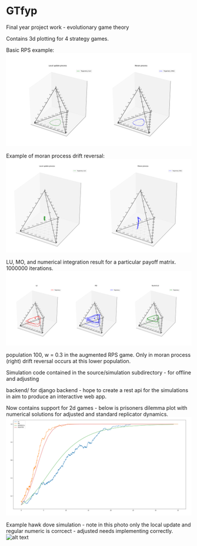 # GTfyp
Final year project work - evolutionary game theory 


Contains 3d plotting for 4 strategy games.

Basic RPS example: 
![alt text](source/simulation/images/rps.png)





Example of moran process drift reversal:
![alt text](source/simulation/images/moran-drift.png)


LU, MO, and numerical integration result for a particular payoff matrix. 1000000 iterations.
![alt text](source/simulation/images/image.png)


population 100, w = 0.3 in the augmented RPS game. Only in moran process (right) drift reversal occurs at this lower population.



Simulation code contained in the source/simulation subdirectory - for offline and adjusting

backend/ for django backend - hope to create a rest api for the simulations in aim to produce an interactive web app.



Now contains support for 2d games - below is prisoners dilemma plot with numerical solutions for adjusted and standard replicator dynamics.
![alt text](source/simulation/images/pd-dynamics.png)


Example hawk dove simulation - note in this photo only the local update and regular numeric is corrcect - adjusted needs implementing correctly.
![alt text](source/simulation/images/hawkdove.png.png)
